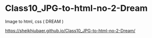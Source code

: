 # Class10_JPG-to-html-no-2-Dream
Image to html, css ( DREAM )

https://sheikhjubaer.github.io/Class10_JPG-to-html-no-2-Dream/
